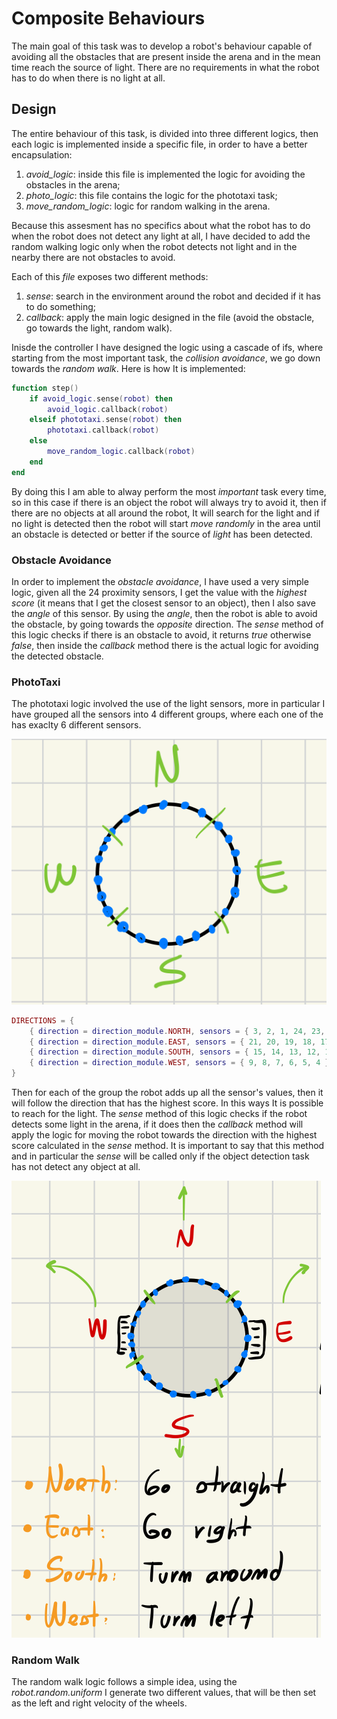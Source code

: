 # Composite Behaviours
The main goal of this task was to develop a robot's behaviour capable of avoiding all the obstacles that are present inside the arena and in the mean time reach the source of light. There are no requirements in what the robot has to do when there is no light at all.

## Design
The entire behaviour of this task, is divided into three different logics, then each logic is implemented inside a specific file, in order to have a better encapsulation:

1. *avoid_logic*: inside this file is implemented the logic for avoiding the obstacles in the arena;
2. *photo_logic*: this file contains the logic for the phototaxi task;
3. *move_random_logic*: logic for random walking in the arena.

Because this assesment has no specifics about what the robot has to do when the robot does not detect any light at all, I have decided to add the random walking logic only when the robot detects not light and in the nearby there are not obstacles to avoid.

Each of this *file* exposes two different methods:

1. *sense*: search in the environment around the robot and decided if it has to do something;
2. *callback*: apply the main logic designed in the file (avoid the obstacle, go towards the light, random walk).

Inisde the controller I have designed the logic using a cascade of ifs, where starting from the most important task, the *collision avoidance*, we go down towards the *random walk*. Here is how It is implemented:

```lua
function step()
	if avoid_logic.sense(robot) then
		avoid_logic.callback(robot)
	elseif phototaxi.sense(robot) then
		phototaxi.callback(robot)
	else
		move_random_logic.callback(robot)
	end
end
```
By doing this I am able to alway perform the most *important* task every time, so in this case if there is an object the robot will always try to avoid it, then if there are no objects at all around the robot, It will search for the light and if no light is detected then the robot will start *move randomly* in the area until an obstacle is detected or better if the source of *light* has been detected.

### Obstacle Avoidance
In order to implement the *obstacle avoidance*, I have used a very simple logic, given all the 24 proximity sensors, I get the value with the *highest score* (it means that I get the closest sensor to an object), then I also save the *angle* of this sensor. By using the *angle*, then the robot is able to avoid the obstacle, by going towards the *opposite* direction. The *sense* method of this logic checks if there is an obstacle to avoid, it returns *true* otherwise *false*, then inside the *callback* method there is the actual logic for avoiding the detected obstacle.

### PhotoTaxi
The phototaxi logic involved the use of the light sensors, more in particular I have grouped all the sensors into 4 different groups, where each one of the has exaclty 6 different sensors.

![groups](./images/groups.png)

```lua
DIRECTIONS = {
	{ direction = direction_module.NORTH, sensors = { 3, 2, 1, 24, 23, 22 } },
	{ direction = direction_module.EAST, sensors = { 21, 20, 19, 18, 17, 16 } },
	{ direction = direction_module.SOUTH, sensors = { 15, 14, 13, 12, 11, 10 } },
	{ direction = direction_module.WEST, sensors = { 9, 8, 7, 6, 5, 4 } },
}
```

Then for each of the group the robot adds up all the sensor's values, then it will follow the direction that has the highest score. In this ways It is possible to reach for the light. The *sense* method of this logic checks if the robot detects some light in the arena, if it does then the *callback* method will apply the logic for moving the robot towards the direction with the highest score calculated in the *sense* method. It is important to say that this method and in particular the *sense* will be called only if the object detection task has not detect any object at all.

![phototaxi](./images/phototaxi.png)

### Random Walk
The random walk logic follows a simple idea, using the *robot.random.uniform* I generate two different values, that will be then set as the left and right velocity of the wheels.
